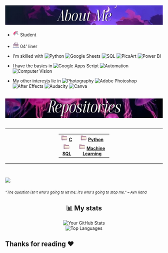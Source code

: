 #
<div>

<img src="images/aboutme_static.jpg" width="650" />
  
- <img src="images/unicorn.gif" alt="." width="20" height="20"/> Student  
- <img src="images/cake.gif" alt="."  width="20" height="20"/> 04' liner

- I'm skilled with
  ![Python](https://img.shields.io/badge/Python-461d3a?style=plastic&logo=python&logoColor=white)
  ![Google Sheets](https://img.shields.io/badge/Google_Sheets-502a50?style=plastic&logo=googlesheets&logoColor=white)
  ![SQL](https://img.shields.io/badge/SQL-7E2A53?style=plastic&logo=MySQL&logoColor=white)
  ![PicsArt](https://img.shields.io/badge/PicsArt-4B1535?style=plastic&logo=picsart&logoColor=white)
  ![Power BI](https://img.shields.io/badge/Power%20BI-7E2A53?style=plastic&logo=powerbi&logoColor=black)

- I have the basics in
  ![Google Apps Script](https://img.shields.io/badge/Google%20Apps%20Script-461D3A?style=plastic&logo=google-apps-script&logoColor=white)
  ![Automation](https://img.shields.io/badge/Automation-3A345B?style=plastic&logo=appveyor&logoColor=white)
  ![Computer Vision](https://img.shields.io/badge/Computer%20Vision-502a50?style=plastic&logo=openai&logoColor=white)

- My other interests lie in
  ![Photography](https://img.shields.io/badge/Photography-BA71A2?style=plastic&logo=camera&logoColor=white)
  ![Adobe Photoshop](https://img.shields.io/badge/Adobe%20Photoshop-3A345B?style=plastic&logo=adobe-photoshop&logoColor=white)
  ![After Effects](https://img.shields.io/badge/After%20Effects-D183A9?style=plastic&logo=After%20Effects&logoColor=white)
  ![Audacity](https://img.shields.io/badge/Audacity-71557A?style=plastic&logo=audacity&logoColor=white)
  ![Canva](https://img.shields.io/badge/Canva-502a50?style=plastic&logo=canva&logoColor=white)  


<br/>
<img src="images/repo_static.jpg" width="650" />
<br/>
<br/>

<table>
  <tr>
    <td width="150"></td> <!-- Invisible column to push table right -->
    <td>
      <table>
        <tr>
          <td align="center">
            <img src="images/rep_folder.gif" alt="." width="20" height="20"/> 
            <strong><a href="https://github.com/ShravyaMalogi/C">C</a></strong>
          </td>
          <td align="center">
            <img src="images/rep_folder.gif" alt="." width="20" height="20"/> 
            <a href="https://github.com/ShravyaMalogi/Python-practice"><strong>Python</strong></a>
          </td>
        </tr>
        <tr>
          <td align="center">
            <img src="images/rep_folder.gif" alt="." width="20" height="20"/> 
            <a href="https://github.com/ShravyaMalogi/hackerrank-solutions-sql"><strong>SQL</strong></a>
          </td>
          <td align="center">
            <img src="images/rep_folder.gif" alt="." width="20" height="20"/> 
            <a href="https://github.com/ShravyaMalogi/Machine_Learning"><strong>Machine Learning</strong></a>
          </td>
        </tr>
      </table>
    </td>
    <td width="150"></td> <!-- Invisible column to push table left -->
  </tr>
</table>

<br/>

<img src="images/elysia.gif" width="500" /><br/>


<sub>  *"The question isn't who's going to let me; it's who's going to stop me." – Ayn Rand* </sub>
</div>


<div align="center">
  
## 📊 My stats
  
<picture>
  <source media="(prefers-color-scheme: dark)" srcset="https://github-readme-stats.vercel.app/api?username=ShravyaMalogi&show_icons=true&theme=tokyonight">
  <source media="(prefers-color-scheme: light)" srcset="https://github-readme-stats.vercel.app/api?username=ShravyaMalogi&show_icons=true&theme=solarized-light">
  <img src="https://github-readme-stats.vercel.app/api?username=yourusername&show_icons=true&theme=light" alt="Your GitHub Stats">
</picture>
<br>
<picture>
  <source media="(prefers-color-scheme: dark)" srcset="https://github-readme-stats.vercel.app/api/top-langs/?username=ShravyaMalogi&layout=compact&theme=radical">
  <source media="(prefers-color-scheme: light)" srcset="https://github-readme-stats.vercel.app/api/top-langs/?username=ShravyaMalogi&layout=compact&theme=solarized-light">
  <img src="https://github-readme-stats.vercel.app/api/top-langs/?username=yourusername&layout=compact&theme=light" alt="Top Languages">
</picture>
</div>


## Thanks for reading ❤️
